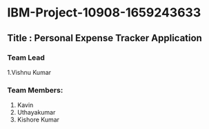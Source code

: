 # IBM-Project-10908-1659243633
## Title : Personal Expense Tracker Application <br/>
### Team Lead <br/>
1.Vishnu Kumar
### Team Members:
1. Kavin 
2. Uthayakumar 
3. Kishore Kumar 
               
